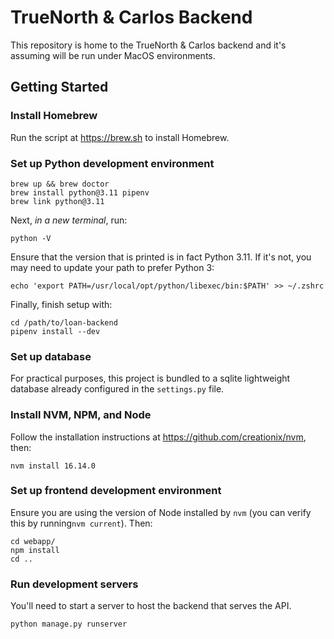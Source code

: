 # TrueNorth & Carlos Backend

This repository is home to the TrueNorth & Carlos backend and it's assuming
will be run under MacOS environments.

## Getting Started

### Install Homebrew
Run the script at https://brew.sh to install Homebrew.

### Set up Python development environment

    brew up && brew doctor
    brew install python@3.11 pipenv
    brew link python@3.11

Next, *in a new terminal*, run:

    python -V

Ensure that the version that is printed is in fact Python 3.11.
If it's not, you may need to update your path to prefer Python 3:

    echo 'export PATH=/usr/local/opt/python/libexec/bin:$PATH' >> ~/.zshrc

Finally, finish setup with:

    cd /path/to/loan-backend
    pipenv install --dev

### Set up database
For practical purposes, this project is bundled to a sqlite lightweight database already
configured in the `settings.py` file.
    

### Install NVM, NPM, and Node
Follow the installation instructions at https://github.com/creationix/nvm, then:

    nvm install 16.14.0

### Set up frontend development environment
Ensure you are using the version of Node installed by `nvm` (you can verify
this by running`nvm current`). Then:

    cd webapp/
    npm install
    cd ..

### Run development servers
You'll need to start a server to host the backend that serves the API.

    python manage.py runserver

